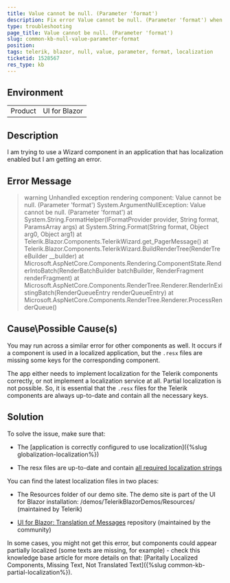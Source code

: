 ```yaml
---
title: Value cannot be null. (Parameter 'format')
description: Fix error Value cannot be null. (Parameter 'format') when using Telerik UI for Blazor.
type: troubleshooting
page_title: Value cannot be null. (Parameter 'format')
slug: common-kb-null-value-parameter-format
position: 
tags: telerik, blazor, null, value, parameter, format, localization
ticketid: 1528567
res_type: kb
---
```


## Environment
<table>
	<tbody>
		<tr>
			<td>Product</td>
			<td>UI for Blazor</td>
		</tr>
	</tbody>
</table>


## Description

I am trying to use a Wizard component in an application that has localization enabled but I am getting an error.

## Error Message

>warning Unhandled exception rendering component: Value cannot be null. (Parameter 'format')
System.ArgumentNullException: Value cannot be null. (Parameter 'format')
at System.String.FormatHelper(IFormatProvider provider, String format, ParamsArray args)
at System.String.Format(String format, Object arg0, Object arg1)
at Telerik.Blazor.Components.TelerikWizard.get_PagerMessage()
at Telerik.Blazor.Components.TelerikWizard.BuildRenderTree(RenderTreeBuilder __builder)
at Microsoft.AspNetCore.Components.Rendering.ComponentState.RenderIntoBatch(RenderBatchBuilder batchBuilder, RenderFragment renderFragment)
at Microsoft.AspNetCore.Components.RenderTree.Renderer.RenderInExistingBatch(RenderQueueEntry renderQueueEntry)
at Microsoft.AspNetCore.Components.RenderTree.Renderer.ProcessRenderQueue()


## Cause\Possible Cause(s)

You may run across a similar error for other components as well. It occurs if a component is used in a localized application, but the `.resx` files are missing some keys for the corresponding component.

The app either needs to implement localization for the Telerik components correctly, or not implement a localization service at all. Partial localization is not possible. So, it is essential that the `.resx` files for the Telerik components are always up-to-date and contain all the necessary keys.

## Solution

To solve the issue, make sure that:

* The [application is correctly configured to use localization]({%slug globalization-localization%})

* The resx files are up-to-date and contain [all required localization strings](https://docs.telerik.com/blazor-ui/api/Telerik.Blazor.Resources.Messages)


You can find the latest localization files in two places:

* The Resources folder of our demo site. The demo site is part of the UI for Blazor installation: /demos/TelerikBlazorDemos/Resources/ (maintained by Telerik)

* [UI for Blazor: Translation of Messages](https://github.com/telerik/blazor-ui-messages) repository (maintained by the community)

In some cases, you might not get this error, but components could appear partially localized (some texts are missing, for example) - check this knowledge base article for more details on that: [Paritally Localized Components, Missing Text, Not Translated Text]({%slug common-kb-partial-localization%}).
